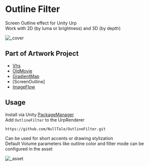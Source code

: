 # Outline Filter

Screen Outline effect for Unity Urp<br>
Work with 2D (by luma or brightness) and 3D (by depth)

![_cover](https://github.com/NullTale/OutlineFilter/assets/1497430/ca30a418-585d-40f0-8ccf-cb847d8e5f46)

## Part of Artwork Project

* [Vhs](https://github.com/NullTale/VhsFx)
* [OldMovie](https://github.com/NullTale/OldMovieFx)
* [GradientMap](https://github.com/NullTale/GradientMapFilter)
* [ScreenOutline]
* [ImageFlow](https://github.com/NullTale/FlowFx)
  
## Usage
Install via Unity [PackageManager](https://docs.unity3d.com/Manual/upm-ui-giturl.html)</br>
Add `OutlineFilter` to the UrpRenderer
```
https://github.com/NullTale/OutlineFilter.git
```

Can be used for short accents or drawing stylization</br>
Default Volume parameters like outline color and filter mode can be configured in the asset</br>

![_asset](https://github.com/NullTale/OutlineFilter/assets/1497430/e64fb73e-3e37-4ec3-b260-9a2fb338139f)
